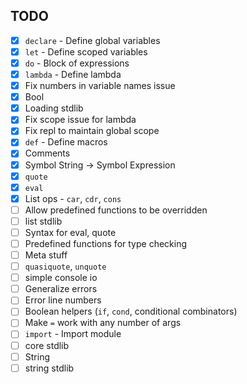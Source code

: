## TODO
  - [X] `declare` - Define global variables
  - [X] `let` - Define scoped variables
  - [X] `do` - Block of expressions
  - [X] `lambda` - Define lambda
  - [X] Fix numbers in variable names issue
  - [X] Bool
  - [X] Loading stdlib
  - [X] Fix scope issue for lambda
  - [X] Fix repl to maintain global scope
  - [X] `def` - Define macros
  - [X] Comments
  - [X] Symbol String -> Symbol Expression
  - [X] `quote`
  - [X] `eval`
  - [X] List ops - `car`, `cdr`, `cons`
  - [ ] Allow predefined functions to be overridden
  - [ ] list stdlib
  - [ ] Syntax for eval, quote
  - [ ] Predefined functions for type checking
  - [ ] Meta stuff
  - [ ] `quasiquote`, `unquote`
  - [ ] simple console io
  - [ ] Generalize errors
  - [ ] Error line numbers
  - [ ] Boolean helpers (`if`, `cond`, conditional combinators)
  - [ ] Make `=` work with any number of args
  - [ ] `import` - Import module
  - [ ] core stdlib
  - [ ] String
  - [ ] string stdlib
